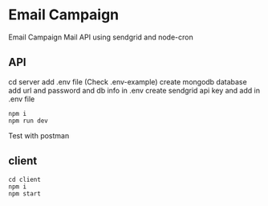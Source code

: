 # Email Campaign

Email Campaign Mail API using sendgrid and node-cron

## API

cd server
add .env file (Check .env-example)
create mongodb database add url and password and db info in .env
create sendgrid api key and add in .env file

```
npm i
npm run dev
```

Test with postman

## client

```
cd client
npm i
npm start
```


